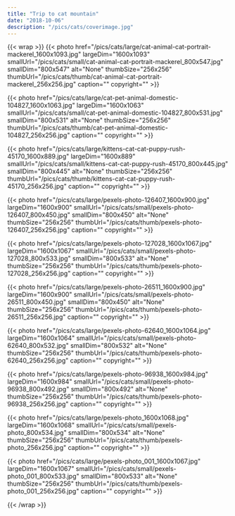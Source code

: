```yaml
---
title: "Trip to cat mountain"
date: "2018-10-06"
description: "/pics/cats/coverimage.jpg"
---
```


{{< wrap >}}
{{< photo href="/pics/cats/large/cat-animal-cat-portrait-mackerel_1600x1093.jpg" largeDim="1600x1093" smallUrl="/pics/cats/small/cat-animal-cat-portrait-mackerel_800x547.jpg" smallDim="800x547" alt="None" thumbSize="256x256" thumbUrl="/pics/cats/thumb/cat-animal-cat-portrait-mackerel_256x256.jpg" caption="" copyright="" >}}

{{< photo href="/pics/cats/large/cat-pet-animal-domestic-104827_1600x1063.jpg" largeDim="1600x1063" smallUrl="/pics/cats/small/cat-pet-animal-domestic-104827_800x531.jpg" smallDim="800x531" alt="None" thumbSize="256x256" thumbUrl="/pics/cats/thumb/cat-pet-animal-domestic-104827_256x256.jpg" caption="" copyright="" >}}

{{< photo href="/pics/cats/large/kittens-cat-cat-puppy-rush-45170_1600x889.jpg" largeDim="1600x889" smallUrl="/pics/cats/small/kittens-cat-cat-puppy-rush-45170_800x445.jpg" smallDim="800x445" alt="None" thumbSize="256x256" thumbUrl="/pics/cats/thumb/kittens-cat-cat-puppy-rush-45170_256x256.jpg" caption="" copyright="" >}}

{{< photo href="/pics/cats/large/pexels-photo-126407_1600x900.jpg" largeDim="1600x900" smallUrl="/pics/cats/small/pexels-photo-126407_800x450.jpg" smallDim="800x450" alt="None" thumbSize="256x256" thumbUrl="/pics/cats/thumb/pexels-photo-126407_256x256.jpg" caption="" copyright="" >}}

{{< photo href="/pics/cats/large/pexels-photo-127028_1600x1067.jpg" largeDim="1600x1067" smallUrl="/pics/cats/small/pexels-photo-127028_800x533.jpg" smallDim="800x533" alt="None" thumbSize="256x256" thumbUrl="/pics/cats/thumb/pexels-photo-127028_256x256.jpg" caption="" copyright="" >}}

{{< photo href="/pics/cats/large/pexels-photo-26511_1600x900.jpg" largeDim="1600x900" smallUrl="/pics/cats/small/pexels-photo-26511_800x450.jpg" smallDim="800x450" alt="None" thumbSize="256x256" thumbUrl="/pics/cats/thumb/pexels-photo-26511_256x256.jpg" caption="" copyright="" >}}

{{< photo href="/pics/cats/large/pexels-photo-62640_1600x1064.jpg" largeDim="1600x1064" smallUrl="/pics/cats/small/pexels-photo-62640_800x532.jpg" smallDim="800x532" alt="None" thumbSize="256x256" thumbUrl="/pics/cats/thumb/pexels-photo-62640_256x256.jpg" caption="" copyright="" >}}

{{< photo href="/pics/cats/large/pexels-photo-96938_1600x984.jpg" largeDim="1600x984" smallUrl="/pics/cats/small/pexels-photo-96938_800x492.jpg" smallDim="800x492" alt="None" thumbSize="256x256" thumbUrl="/pics/cats/thumb/pexels-photo-96938_256x256.jpg" caption="" copyright="" >}}

{{< photo href="/pics/cats/large/pexels-photo_1600x1068.jpg" largeDim="1600x1068" smallUrl="/pics/cats/small/pexels-photo_800x534.jpg" smallDim="800x534" alt="None" thumbSize="256x256" thumbUrl="/pics/cats/thumb/pexels-photo_256x256.jpg" caption="" copyright="" >}}

{{< photo href="/pics/cats/large/pexels-photo_001_1600x1067.jpg" largeDim="1600x1067" smallUrl="/pics/cats/small/pexels-photo_001_800x533.jpg" smallDim="800x533" alt="None" thumbSize="256x256" thumbUrl="/pics/cats/thumb/pexels-photo_001_256x256.jpg" caption="" copyright="" >}}

{{< /wrap >}}